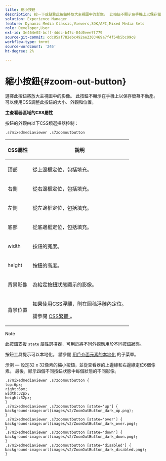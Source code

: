 ```yaml
---
title: 縮小按鈕
description: 按一下或點擊此按鈕將放大主視圖中的影像。 此按鈕不顯示在手機上以保存螢幕不動產。 可以使用CSS調整此按鈕的大小、外觀和位置。
solution: Experience Manager
feature: Dynamic Media Classic,Viewers,SDK/API,Mixed Media Sets
role: Developer,User
exl-id: 3e464e02-bcff-4ddc-b47c-84d0eee7f779
source-git-commit: cdc85af782ebc492ae2303469a7f4f54b5bc09c8
workflow-type: tm+mt
source-wordcount: '246'
ht-degree: 2%

---
```


# 縮小按鈕{#zoom-out-button}

選擇此按鈕將放大主視圖中的影像。 此按鈕不顯示在手機上以保存螢幕不動產。 可以使用CSS調整此按鈕的大小、外觀和位置。

<!--<a id="section_061E550C1C1D4DB2BD663A898895B38C"></a>-->

**主查看器區域的CSS屬性**

按鈕的外觀由以下CSS類選擇器控制：

```
.s7mixedmediaviewer .s7zoomoutbutton
```

<table id="table_94EE3F5BBE4547C0B4943471CEE7EDE4"> 
 <thead> 
  <tr> 
   <th colname="col1" class="entry"> <p> CSS屬性 </p> </th> 
   <th colname="col2" class="entry"> <p>說明 </p> </th> 
  </tr> 
 </thead>
 <tbody> 
  <tr> 
   <td colname="col1"> <p> <span class="codeph"> 頂部 </span> </p> </td> 
   <td colname="col2"> <p>從上邊框定位，包括填充。 </p> </td> 
  </tr> 
  <tr> 
   <td colname="col1"> <p> <span class="codeph"> 右側 </span> </p> </td> 
   <td colname="col2"> <p>從右邊框定位，包括填充。 </p> </td> 
  </tr> 
  <tr> 
   <td colname="col1"> <p> <span class="codeph"> 左側 </span> </p> </td> 
   <td colname="col2"> <p>從左邊框定位，包括填充。 </p> </td> 
  </tr> 
  <tr> 
   <td colname="col1"> <p> <span class="codeph"> 底部 </span> </p> </td> 
   <td colname="col2"> <p>從底邊框定位，包括填充。 </p> </td> 
  </tr> 
  <tr> 
   <td colname="col1"> <p> <span class="codeph"> width </span> </p> </td> 
   <td colname="col2"> <p>按鈕的寬度。 </p> </td> 
  </tr> 
  <tr> 
   <td colname="col1"> <p> <span class="codeph"> height </span> </p> </td> 
   <td colname="col2"> <p>按鈕的高度。 </p> </td> 
  </tr> 
  <tr> 
   <td colname="col1"> <p> <span class="codeph"> 背景影像 </span> </p> </td> 
   <td colname="col2"> <p>為給定按鈕狀態顯示的影像。 </p> </td> 
  </tr> 
  <tr> 
   <td colname="col1"> <p> <span class="codeph"> 背景位置 </span> </p> </td> 
   <td colname="col2"> <p> 如果使用CSS浮雕，則在圖稿浮雕內定位。 </p> <p>請參閱 <a href="../../../c-html5-s7-aem-asset-viewers/c-html5-mixedmedia-viewer-about/c-html5-mixedmedia-viewer-customizingviewer/c-html5-mixedmedia-viewer-customizingviewer.md#section-209a43dfbddf4fc589e79cddaf233f50" format="dita" scope="local"> CSS繁體 </a>。 </p> </td> 
  </tr> 
 </tbody> 
</table>

>[!NOTE]
>
>此按鈕支援 `state` 屬性選擇器，可用於將不同外觀應用於不同按鈕狀態。

按鈕工具提示可以本地化。 請參閱 [用戶介面元素的本地化](../../../c-html5-s7-aem-asset-viewers/c-html5-mixedmedia-viewer-about/c-html5-mixedmedia-viewer-localization.md#concept-16262b8096474d6c9c018c3e99110dd1) 的子菜單。

示例 — 設定32 x 32像素的縮小按鈕，並從查看器的上邊緣和右邊緣定位6個像素。 最後，顯示四個不同按鈕狀態中每個狀態的不同影像。

```
.s7mixedmediaviewer .s7zoomoutbutton { 
top:6px; 
right:6px; 
width:32px; 
height:32px; 
} 
.s7mixedmediaviewer .s7zoomoutbutton [state='up'] { 
background-image:url(images/v2/ZoomOutButton_dark_up.png); 
} 
.s7mixedmediaviewer .s7zoomoutbutton [state='over'] {  
background-image:url(images/v2/ZoomOutButton_dark_over.png); 
} 
.s7mixedmediaviewer .s7zoomoutbutton [state='down'] {  
background-image:url(images/v2/ZoomOutButton_dark_down.png); 
} 
.s7mixedmediaviewer .s7zoomoutbutton [state='disabled'] { 
background-image:url(images/v2/ZoomOutButton_dark_disabled.png); 
}
```
